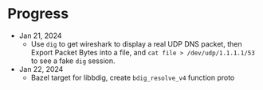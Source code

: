 


# Progress

* Jan 21, 2024
  * Use `dig` to get wireshark to display a real UDP DNS packet, then Export Packet Bytes into a file, and `cat file > /dev/udp/1.1.1.1/53` to see a fake `dig` session.
* Jan 22, 2024
  * Bazel target for libbdig, create `bdig_resolve_v4` function proto

